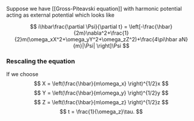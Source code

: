 


Suppose we have [[Gross-Piteavski equation]] with harmonic potential acting as external potential which looks like 

$$
i\hbar\frac{\partial \Psi}{\partial t} = \left[-\frac{\hbar}{2m}\nabla^2+\frac{1}{2}m(\omega_xX^2+\omega_yY^2+\omega_zZ^2)+\frac{4\pi\hbar aN}{m}|\Psi| \right]\Psi
$$

### Rescaling the equation
If we choose 
$$
X = \left(\frac{\hbar}{m\omega_x} \right)^{1/2}x
$$
$$
Y = \left(\frac{\hbar}{m\omega_y} \right)^{1/2}y
$$
$$
Z = \left(\frac{\hbar}{m\omega_z} \right)^{1/2}z
$$
$$
t = \frac{1}{\omega_z}\tau.
$$
